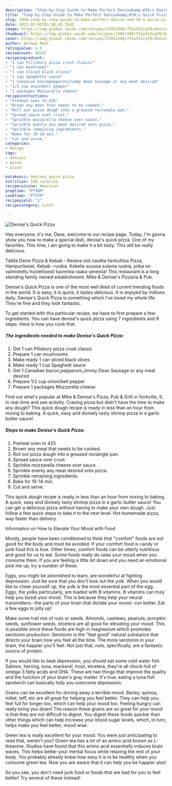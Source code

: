 ```yaml
---
description: "Step-by-Step Guide to Make Perfect Denise&amp;#39;s Quick Pizza"
title: "Step-by-Step Guide to Make Perfect Denise&amp;#39;s Quick Pizza"
slug: 1950-step-by-step-guide-to-make-perfect-denise-and-39-s-quick-pizza
date: 2021-02-05T01:58:45.354Z
image: https://img-global.cpcdn.com/recipes/23952349/751x532cq70/denises-quick-pizza-recipe-main-photo.jpg
thumbnail: https://img-global.cpcdn.com/recipes/23952349/751x532cq70/denises-quick-pizza-recipe-main-photo.jpg
cover: https://img-global.cpcdn.com/recipes/23952349/751x532cq70/denises-quick-pizza-recipe-main-photo.jpg
author: Herman Neal
ratingvalue: 4.5
reviewcount: 40147
recipeingredient:
- "1 can Pillsbury pizza crust classic"
- "1 can mushrooms"
- "1 can sliced black olives"
- "1 cup Spaghetti sauce"
- "1 Canadian baconpepperoniJimmy Dean Sausage or any meat desired"
- "1/2 cup onionbell pepper"
- "1 packages Mozzarella cheese"
recipeinstructions:
- "Preheat oven to 425"
- "Brown any meat that needs to be cooked."
- "Roll out pizza dough into a greased rectangle pan."
- "Spread sauce over crust."
- "Sprinkle mozzarella cheese over sauce."
- "Sprinkle evenly any meat desired onto pizza."
- "Sprinkle remaining ingredients."
- "Bake for 10-14 min."
- "Cut and serve."
categories:
- Recipe
tags:
- denises
- quick
- pizza

katakunci: denises quick pizza 
nutrition: 140 calories
recipecuisine: American
preptime: "PT36M"
cooktime: "PT37M"
recipeyield: "1"
recipecategory: Lunch

---
```



![Denise&#39;s Quick Pizza](https://img-global.cpcdn.com/recipes/23952349/751x532cq70/denises-quick-pizza-recipe-main-photo.jpg)

Hey everyone, it's me, Dave, welcome to our recipe page. Today, I'm gonna show you how to make a special dish, denise&#39;s quick pizza. One of my favorites. This time, I am going to make it a bit tasty. This will be really delicious.

Täällä Denis Pizza &amp; Kebab - Kerava voit nauttia herkullisia Pizza, Hampurilaiset, Kebab -ruokia. Kokeile suussa sulavia ruokia, jotka on valmistettu huolellisesti tuoreista raaka-aineista! This restaurant is a long standing family owned establishment. Mike &amp; Denise&#39;s Pizzaria &amp; Pub.

Denise&#39;s Quick Pizza is one of the most well liked of current trending foods in the world. It is easy, it is quick, it tastes delicious. It is enjoyed by millions daily. Denise&#39;s Quick Pizza is something which I've loved my whole life. They're fine and they look fantastic.


To get started with this particular recipe, we have to first prepare a few ingredients. You can have denise&#39;s quick pizza using 7 ingredients and 9 steps. Here is how you cook that.

<!--inarticleads1-->

##### The ingredients needed to make Denise&#39;s Quick Pizza:

1. Get 1 can Pillsbury pizza crust classic
1. Prepare 1 can mushrooms
1. Make ready 1 can sliced black olives
1. Make ready 1 cup Spaghetti sauce
1. Get 1 Canadian bacon,pepperoni,Jimmy Dean Sausage or any meat desired
1. Prepare 1/2 cup onion/bell pepper
1. Prepare 1 packages Mozzarella cheese


Find out what&#39;s popular at Mike &amp; Denise&#39;s Pizza, Pub &amp; Grill in Yorkville, IL in real-time and see activity. Craving pizza but didn&#39;t have the time to make any dough? This quick dough recipe is ready in less than an hour from mixing to baking. A quick, easy and divinely tasty shrimp pizza in a garlic butter sauce! 

<!--inarticleads2-->

##### Steps to make Denise&#39;s Quick Pizza:

1. Preheat oven to 425
1. Brown any meat that needs to be cooked.
1. Roll out pizza dough into a greased rectangle pan.
1. Spread sauce over crust.
1. Sprinkle mozzarella cheese over sauce.
1. Sprinkle evenly any meat desired onto pizza.
1. Sprinkle remaining ingredients.
1. Bake for 10-14 min.
1. Cut and serve.


This quick dough recipe is ready in less than an hour from mixing to baking. A quick, easy and divinely tasty shrimp pizza in a garlic butter sauce! You can get a delicious pizza without having to make your own dough. Just follow a few quick steps to take it to the next level. Hot homemade pizza, way faster than delivery. 

Information on How to Elevate Your Mood with Food


Mostly, people have been conditioned to think that "comfort" foods are not good for the body and must be avoided. If your comfort food is candy or junk food this is true. Other times, comfort foods can be utterly nutritious and good for us to eat. Some foods really do raise your mood when you consume them. If you are feeling a little bit down and you need an emotional pick me up, try a number of these.

Eggs, you might be astonished to learn, are wonderful at fighting depression. Just be sure that you don't toss out the yolk. When you would like to cheer yourself up, the yolk is the most essential part of the egg. Eggs, the yolks particularly, are loaded with B vitamins. B vitamins can truly help you boost your mood. This is because they help your neural transmitters--the parts of your brain that dictate your mood--run better. Eat a few eggs to jolly up!

Make some trail mix of nuts or seeds. Almonds, cashews, peanuts, pumpkin seeds, sunflower seeds, etcetera are all good for elevating your mood. This is possible since these foods are high in magnesium which promotes serotonin production. Serotonin is the "feel good" natural substance that directs your brain how you feel all the time. The more serotonin in your brain, the happier you'll feel. Not just that, nuts, specifically, are a fantastic source of protein.

If you would like to beat depression, you should eat some cold water fish. Salmon, herring, tuna, mackerel, trout, etcetera, they're all chock-full of omega-3 fatty acids and DHA. These are two things that improve the quality and the function of your brain's gray matter. It's true: eating a tuna fish sandwich can basically help you overcome depression. 

Grains can be excellent for driving away a terrible mood. Barley, quinoa, millet, teff, etc are all great for helping you feel better. They can help you feel full for longer too, which can help your mood too. Feeling hungry can really bring you down! The reason these grains are so great for your mood is that they are not difficult to digest. You digest these foods quicker than other things which can help increase your blood sugar levels, which, in turn, helps make you feel better, mood wise.

Green tea is really excellent for your mood. You were just anticipating to read that, weren't you? Green tea has a lot of an amino acid known as L-theanine. Studies have found that this amino acid essentially induces brain waves. This helps better your mental focus while relaxing the rest of your body. You probably already knew how easy it is to be healthy when you consume green tea. Now you are aware that it can help you be happier also!

So you see, you don't need junk food or foods that are bad for you to feel better! Try several of these instead!

